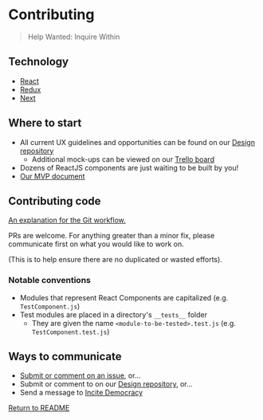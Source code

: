 # Contributing

> Help Wanted: Inquire Within

## Technology

- [React](https://facebook.github.io/react/)
- [Redux](http://redux.js.org/)
- [Next](https://zeit.co/blog/next)

## Where to start

- All current UX guidelines and opportunities can be found on our [Design repository](https://github.com/ResistanceCalendar/design/issues)
  - Additional mock-ups can be viewed on our [Trello board](https://trello.com/b/GoYDw1UZ/rc-mvp-ux)
- Dozens of ReactJS components are just waiting to be built by you!
- [Our MVP document](https://docs.google.com/document/d/1XGZmkcMDXteGJqf9dL0KY7_OUEmkIVleN7OAgWDWM2o/edit#heading=h.1p4vckokrgmv)

## Contributing code

[An explanation for the Git workflow.](https://gist.github.com/celsom3/0168a96128c940a369f41f91f41b92bc)

PRs are welcome.  For anything greater than a minor fix, please communicate first on what you would like to work on.  

(This is to help ensure there are no duplicated or wasted efforts).

### Notable conventions

- Modules that represent React Components are capitalized (e.g. `TestComponent.js`)
- Test modules are placed in a directory's `__tests__` folder
  - They are given the name `<module-to-be-tested>.test.js` (e.g. `TestComponent.test.js`)

## Ways to communicate

- [Submit or comment on an issue](https://github.com/ResistanceCalendar/resistance-calendar-frontend/issues), or...
- Submit or comment to on our [Design repository](https://github.com/ResistanceCalendar/design/issues), or...
- Send a message to [Incite Democracy](https://github.com/InciteDemocracy)

[Return to README](README.md)
